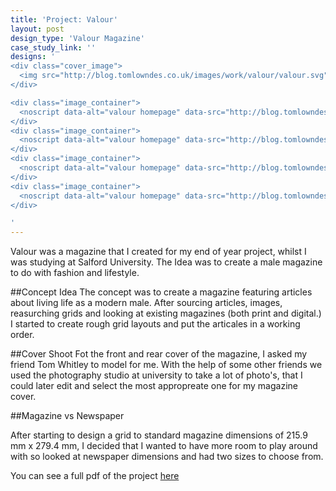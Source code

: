 ```yaml
---
title: 'Project: Valour'
layout: post
design_type: 'Valour Magazine'
case_study_link: ''
designs: '
<div class="cover_image">
  <img src="http://blog.tomlowndes.co.uk/images/work/valour/valour.svg" alt="alt foundry logo"/>
</div>

<div class="image_container">  
  <noscript data-alt="valour homepage" data-src="http://blog.tomlowndes.co.uk/images/work/valour/valour4.jpg" data-src-retina="http://blog.tomlowndes.co.uk/images/work/valour/valour4@2x.jpg"><img src="http://blog.tomlowndes.co.uk/images/work/valour/valour4.jpg" alt="valour homepage"></noscript>
</div>
<div class="image_container">
  <noscript data-alt="valour homepage" data-src="http://blog.tomlowndes.co.uk/images/work/valour/homepage.jpg" data-src-retina="http://blog.tomlowndes.co.uk/images/work/valour/homepage@2x.jpg"><img src="http://blog.tomlowndes.co.uk/images/work/valour/homepage.jpg" alt="valour homepage"></noscript>
</div>
<div class="image_container">
  <noscript data-alt="valour homepage" data-src="http://blog.tomlowndes.co.uk/images/work/valour/valour2.jpg" data-src-retina="http://blog.tomlowndes.co.uk/images/work/valour/valour2@2x.jpg"><img src="http://blog.tomlowndes.co.uk/images/work/valour/valour2.jpg" alt="valour homepage"></noscript>
</div>
<div class="image_container">  
  <noscript data-alt="valour homepage" data-src="http://blog.tomlowndes.co.uk/images/work/valour/valour3.jpg" data-src-retina="http://blog.tomlowndes.co.uk/images/work/valour/valour3@2x.jpg"><img src="http://blog.tomlowndes.co.uk/images/work/valour/valour3.jpg" alt="valour homepage"></noscript>
</div>

'
---
```


Valour was a magazine that I created for my end of year project, whilst I was studying at Salford University. The Idea was to create a male magazine to do with fashion and lifestyle.
<!--more-->

##Concept Idea
The concept was to create a magazine featuring articles about living life as a modern male. After sourcing articles, images, reasurching grids and looking at existing magazines (both print and digital.) I started to create rough grid layouts and put the articales in a working order. 

##Cover Shoot
Fot the front and rear cover of the magazine, I asked my friend Tom Whitley to model for me. With the help of some other friends we used the photography studio at university to take a lot of photo's, that I could later edit and select the most appropreate one for my magazine cover.

##Magazine vs Newspaper

After starting to design a grid to standard magazine dimensions of 215.9 mm x 279.4 mm, I decided that I wanted to have more room to play around with so looked at newspaper dimensions and had two sizes to choose from. 

You can see a full pdf of the project [here](/images/pdf/valordps.pdf)
